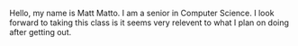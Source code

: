 Hello, my name is Matt Matto. I am a senior in Computer Science. I look forward to taking this class is it seems very relevent to what I plan on doing after getting out. 
